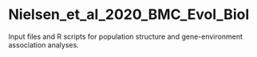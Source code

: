 # Nielsen_et_al_2020_BMC_Evol_Biol
Input files and R scripts for population structure and gene-environment association analyses.
